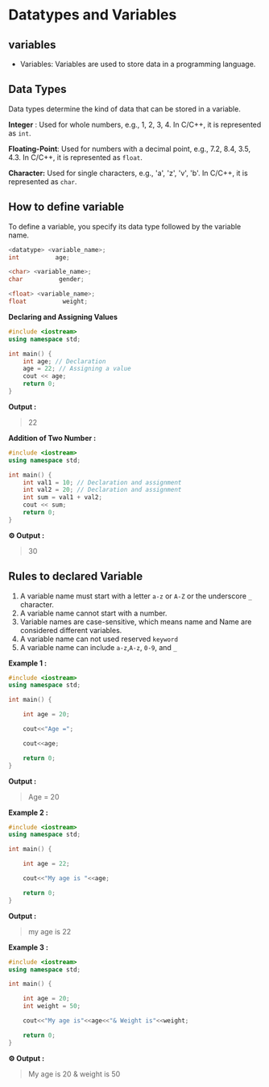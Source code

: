 # Datatypes and Variables

## variables 

- Variables: Variables are used to store data in a programming language.

## Data Types 

Data types determine the kind of data that can be stored in a variable.

**Integer** : Used for whole numbers, e.g., 1, 2, 3, 4. In C/C++, it is represented as `int`.

**Floating-Point**: Used for numbers with a decimal point, e.g., 7.2, 8.4, 3.5, 4.3. In C/C++, it is represented as `float`.

**Character:** Used for single characters, e.g., 'a', 'z', 'v', 'b'. In C/C++, it is represented as `char`.

## How to define variable

To define a variable, you specify its data type followed by the variable name.

```c++
<datatype> <variable_name>;
int          age;
```

```c++
<char> <variable_name>;
char          gender;
```

```c++
<float> <variable_name>;
float          weight;
```

**Declaring and Assigning Values**

```cpp
#include <iostream>
using namespace std;

int main() {
    int age; // Declaration
    age = 22; // Assigning a value
    cout << age;
    return 0;
}
```

**Output :**

> 22

**Addition of Two Number :**

```cpp
#include <iostream>
using namespace std;

int main() {
    int val1 = 10; // Declaration and assignment
    int val2 = 20; // Declaration and assignment
    int sum = val1 + val2;
    cout << sum;
    return 0;
}
```

**⚙️ Output :**

> 30

## Rules to declared Variable

1. A variable name must start with a letter `a-z` or `A-Z` or the underscore `_` character.
2. A variable name cannot start with a number.
3. Variable names are case-sensitive, which means name and Name are considered different variables.
4. A variable name can not used reserved `keyword`
5. A variable name can include `a-z`,`A-z`, `0-9`, and `_` 


**Example 1 :**

```cpp
#include <iostream>
using namespace std;

int main() {

    int age = 20;

    cout<<"Age =";

    cout<<age;

    return 0;
}
```

**Output :**

> Age = 20

**Example 2 :**

```cpp
#include <iostream>
using namespace std;

int main() {

    int age = 22;

    cout<<"My age is "<<age;

    return 0;
}
```

**Output :**

> my age is 22

**Example 3 :**

```cpp
#include <iostream>
using namespace std;

int main() {

    int age = 20;
    int weight = 50;

    cout<<"My age is"<<age<<"& Weight is"<<weight;

    return 0;
}
```

**⚙️ Output :**

> My age is 20 & weight is 50
